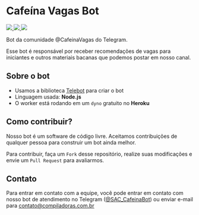 # Cafeína Vagas Bot

<p>
    <a href="LICENSE">
        <img src="https://img.shields.io/badge/licen%C3%A7a-MIT-green" />
    </a>
    <a href="https://t.me/CafeinaVagas">
        <img src="https://img.shields.io/badge/comunidade-@cafeinavagas-blue" />
    </a>
    <a href="https://t.me/CafeinaVagas">
        <img src="https://img.shields.io/badge/chat-@cafeinavagaschat-orange" />
    </a>
</p>

Bot da comunidade @CafeinaVagas do Telegram.

Esse bot é responsável por receber recomendações de vagas para iniciantes e outros materiais bacanas que podemos postar em nosso canal.

## Sobre o bot

- Usamos a biblioteca [Telebot](https://github.com/mullwar/telebot) para criar o bot
- Linguagem usada: **Node.js**
- O worker está rodando em um `dyno` gratuito no **Heroku**

## Como contribuir?

Nosso bot é um software de código livre. Aceitamos contribuições de qualquer pessoa para construir um bot ainda melhor.

Para contribuir, faça um `Fork` desse repositório, realize suas modificações e envie um `Pull Request` para avaliarmos.

## Contato

Para entrar em contato com a equipe, você pode entrar em contato com nosso bot de atendimento no Telegram ([@SAC_CafeinaBot](https://t.me/SAC_CafeinaBot)) ou enviar e-mail para contato@compiladoras.com.br